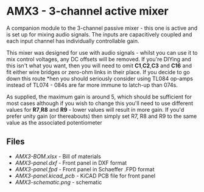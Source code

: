 # AMX3 - 3-channel active mixer

A companion module to the 3-channel passive mixer - this one is active and is set up for mixing audio signals. 
The inputs are capacitively coupled and each input channel has  individually controllable gain.

This mixer was designed for use with audio signals - whilst you can use it to mix control voltages, any DC offsets will be removed.
If you're DIYing and this isn't what you want, then you will need to omit **C1**,**C2**,**C3** and **C16** and fit either wire bridges or
zero-ohm links in their place. If you decide to go down this route *hen you should seriously consider using TL084 op-amps instead 
of TL074 - 084s are far more immune to latch-up than 074s.

As supplied, the maximum gain is around 5, which should be sufficient for most cases although if you wish to change this you'll need
to use different values for **R7**,**R8** and **R9** - lower values will result in more gain. If you'd prefer unity gain (or thereabouts)
then simply set R7, R8 and R9 to the same value as the associated potentiometer

## Files

* _AMX3-BOM.xlsx_ - Bill of materials
* _AMX3-panel.dxf_ - Front panel in DXF format
* _AMX3-panel.fpd_ - Front panel in Schaeffer .FPD format
* _AMX3-panel.kicad_pcb_ - KiCAD PCB file for front panel
* _AMX3-schematic.png_ - schematic
